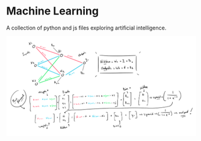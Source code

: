 # Machine Learning

A collection of python and js files exploring artificial intelligence.

![image](https://github.com/hanswillem/machine_learning/blob/master/neuralnetwork.png)

